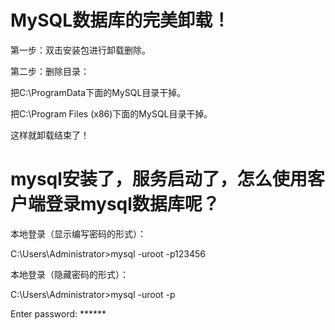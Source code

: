 # MySQL数据库的完美卸载！
   第一步：双击安装包进行卸载删除。
   
   第二步：删除目录：
   
   把C:\ProgramData下面的MySQL目录干掉。
   
   把C:\Program Files (x86)下面的MySQL目录干掉。
	
   这样就卸载结束了！
# mysql安装了，服务启动了，怎么使用客户端登录mysql数据库呢？
  本地登录（显示编写密码的形式）：
  
  C:\Users\Administrator>mysql -uroot -p123456
  
  本地登录（隐藏密码的形式）：
  
  C:\Users\Administrator>mysql -uroot -p
		
  Enter password: ******
